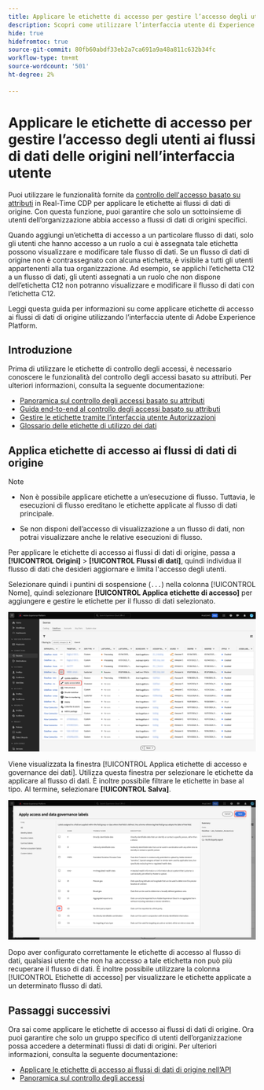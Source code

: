 ```yaml
---
title: Applicare le etichette di accesso per gestire l’accesso degli utenti ai flussi di dati delle origini nell’interfaccia utente
description: Scopri come utilizzare l’interfaccia utente di Experience Platform per applicare le etichette di accesso e gestire l’accesso degli utenti ai flussi di dati delle origini.
hide: true
hidefromtoc: true
source-git-commit: 80fb60abdf33eb2a7ca691a9a48a811c632b34fc
workflow-type: tm+mt
source-wordcount: '501'
ht-degree: 2%

---
```


# Applicare le etichette di accesso per gestire l’accesso degli utenti ai flussi di dati delle origini nell’interfaccia utente

Puoi utilizzare le funzionalità fornite da [controllo dell&#39;accesso basato su attributi](../../../access-control/abac/overview.md) in Real-Time CDP per applicare le etichette ai flussi di dati di origine. Con questa funzione, puoi garantire che solo un sottoinsieme di utenti dell’organizzazione abbia accesso a flussi di dati di origini specifici.

Quando aggiungi un’etichetta di accesso a un particolare flusso di dati, solo gli utenti che hanno accesso a un ruolo a cui è assegnata tale etichetta possono visualizzare e modificare tale flusso di dati. Se un flusso di dati di origine non è contrassegnato con alcuna etichetta, è visibile a tutti gli utenti appartenenti alla tua organizzazione. Ad esempio, se applichi l’etichetta C12 a un flusso di dati, gli utenti assegnati a un ruolo che non dispone dell’etichetta C12 non potranno visualizzare e modificare il flusso di dati con l’etichetta C12.

Leggi questa guida per informazioni su come applicare etichette di accesso ai flussi di dati di origine utilizzando l’interfaccia utente di Adobe Experience Platform.

## Introduzione

Prima di utilizzare le etichette di controllo degli accessi, è necessario conoscere le funzionalità del controllo degli accessi basato su attributi. Per ulteriori informazioni, consulta la seguente documentazione:

* [Panoramica sul controllo degli accessi basato su attributi](../../../access-control/abac/overview.md)
* [Guida end-to-end al controllo degli accessi basato su attributi](../../../access-control/abac/end-to-end-guide.md)
* [Gestire le etichette tramite l’interfaccia utente Autorizzazioni](../../../access-control/abac/ui/labels.md)
* [Glossario delle etichette di utilizzo dei dati](../../../data-governance/labels/reference.md)

## Applica etichette di accesso ai flussi di dati di origine

>[!NOTE]
>
>* Non è possibile applicare etichette a un’esecuzione di flusso. Tuttavia, le esecuzioni di flusso ereditano le etichette applicate al flusso di dati principale.
>
>* Se non disponi dell’accesso di visualizzazione a un flusso di dati, non potrai visualizzare anche le relative esecuzioni di flusso.

Per applicare le etichette di accesso ai flussi di dati di origine, passa a **[!UICONTROL Origini]** > **[!UICONTROL Flussi di dati]**, quindi individua il flusso di dati che desideri aggiornare e limita l&#39;accesso degli utenti.

Selezionare quindi i puntini di sospensione (`...`) nella colonna [!UICONTROL Nome], quindi selezionare **[!UICONTROL Applica etichette di accesso]** per aggiungere e gestire le etichette per il flusso di dati selezionato.

![La pagina dei flussi di dati nelle origini con l&#39;opzione &quot;Applica etichette di accesso&quot; selezionata.](../../images/tutorials/labels/apply_access_labels.png)

Viene visualizzata la finestra [!UICONTROL Applica etichette di accesso e governance dei dati]. Utilizza questa finestra per selezionare le etichette da applicare al flusso di dati. È inoltre possibile filtrare le etichette in base al tipo. Al termine, selezionare **[!UICONTROL Salva]**.

![Finestra delle etichette di governance dei dati con l&#39;etichetta C2 selezionata.](../../images/tutorials/labels/labels_window.png)

Dopo aver configurato correttamente le etichette di accesso al flusso di dati, qualsiasi utente che non ha accesso a tale etichetta non può più recuperare il flusso di dati. È inoltre possibile utilizzare la colonna [!UICONTROL Etichette di accesso] per visualizzare le etichette applicate a un determinato flusso di dati.

## Passaggi successivi

Ora sai come applicare le etichette di accesso ai flussi di dati di origine. Ora puoi garantire che solo un gruppo specifico di utenti dell’organizzazione possa accedere a determinati flussi di dati di origini. Per ulteriori informazioni, consulta la seguente documentazione:

* [Applicare le etichette di accesso ai flussi di dati di origine nell’API](../api/labels.md)
* [Panoramica sul controllo degli accessi](../../../access-control/home.md)